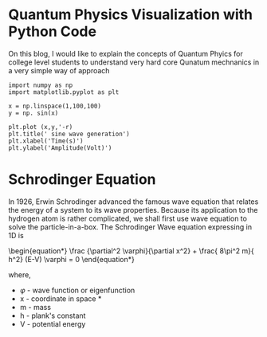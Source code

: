  # Quantum Physics Visualization with Python Code

 On this blog, I would like to explain the concepts of Quantum Phyics for college level students to understand very hard core Qunatum mechnanics in a very simple way of approach
```
import numpy as np
import matplotlib.pyplot as plt

x = np.linspace(1,100,100)
y = np. sin(x)

plt.plot (x,y,'-r)
plt.title(' sine wave generation')
plt.xlabel('Time(s)')
plt.ylabel('Amplitude(Volt)')
```

# Schrodinger Equation
In 1926, Erwin Schrodinger advanced the famous wave equation that relates the energy of a system to its wave properties. Because its application to the hydrogen atom is rather complicated, we shall first use wave equation to solve the particle-in-a-box. The Schrodinger Wave equation expressing in 1D is

\begin{equation*}
\frac {\partial^2 \varphi}{\partial x^2} +  \frac{ 8\pi^2 m}{ h^2} (E-V) \varphi = 0
\end{equation*}


   
where, 
* $\varphi$ - wave function or eigenfunction
* x - coordinate in space *
* m - mass 
* h - plank's constant
* V - potential energy
